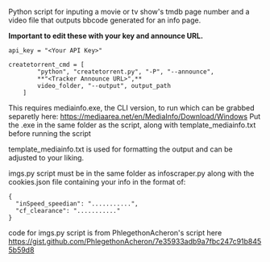 Python script for inputing a movie or tv show's tmdb page number and a video file that outputs bbcode generated for an info page.

**Important to edit these with your key and announce URL.**

    api_key = "<Your API Key>"

    createtorrent_cmd = [
            "python", "createtorrent.py", "-P", "--announce",
            **"<Tracker Announce URL>",**
            video_folder, "--output", output_path
        ]
    
This requires mediainfo.exe, the CLI version, to run which can be grabbed separetly here:
https://mediaarea.net/en/MediaInfo/Download/Windows
Put the .exe in the same folder as the script, along with template_mediainfo.txt before running the script

template_mediainfo.txt is used for formatting the output and can be adjusted to your liking.

imgs.py script must be in the same folder as infoscraper.py along with the cookies.json file containing your info in the format of:
    
    {
      "inSpeed_speedian": "...........",
      "cf_clearance": "..........."
    }

code for imgs.py script is from PhlegethonAcheron's script here https://gist.github.com/PhlegethonAcheron/7e35933adb9a7fbc247c91b8455b59d8
